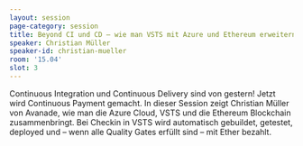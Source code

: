 ```yaml
---
layout: session
page-category: session
title: Beyond CI und CD – wie man VSTS mit Azure und Ethereum erweitern kann
speaker: Christian Müller
speaker-id: christian-mueller
room: '15.04'
slot: 3
---
```


Continuous Integration und Continuous Delivery sind von gestern! Jetzt wird Continuous Payment gemacht. In dieser Session zeigt Christian Müller von Avanade, wie man die Azure Cloud, VSTS und die Ethereum Blockchain zusammenbringt. Bei Checkin in VSTS wird automatisch gebuildet, getestet, deployed und – wenn alle Quality Gates erfüllt sind – mit Ether bezahlt.